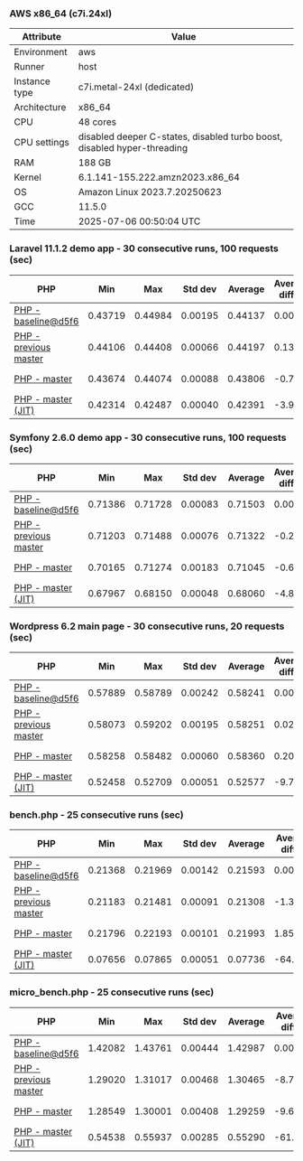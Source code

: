 ### AWS x86_64 (c7i.24xl)

|  Attribute    |     Value      |
|---------------|----------------|
| Environment   |aws|
| Runner        |host|
| Instance type |c7i.metal-24xl (dedicated)|
| Architecture  |x86_64
| CPU           |48 cores|
| CPU settings  |disabled deeper C-states, disabled turbo boost, disabled hyper-threading|
| RAM           |188 GB|
| Kernel        |6.1.141-155.222.amzn2023.x86_64|
| OS            |Amazon Linux 2023.7.20250623|
| GCC           |11.5.0|
| Time          |2025-07-06 00:50:04 UTC|

### Laravel 11.1.2 demo app - 30 consecutive runs, 100 requests (sec)

|     PHP     |     Min     |     Max     |    Std dev   |   Average  |  Average diff % |   Median   | Median diff % |     Memory    |
|-------------|-------------|-------------|--------------|------------|-----------------|------------|---------------|---------------|
|[PHP - baseline@d5f6](https://github.com/php/php-src/commit/d5f6e56610)|0.43719|0.44984|0.00195|0.44137|0.00%|0.44099|0.00%|42.02 MB|
|[PHP - previous master](https://github.com/php/php-src/commit/4560f7037d)|0.44106|0.44408|0.00066|0.44197|0.13%|0.44174|0.17%|42.45 MB|
|[PHP - master](https://github.com/php/php-src/commit/677a1f80c8)|0.43674|0.44074|0.00088|0.43806|-0.75%|0.43785|-0.71%|42.46 MB|
|[PHP - master (JIT)](https://github.com/php/php-src/commit/677a1f80c8)|0.42314|0.42487|0.00040|0.42391|-3.96%|0.42389|-3.88%|51.62 MB|

### Symfony 2.6.0 demo app - 30 consecutive runs, 100 requests (sec)

|     PHP     |     Min     |     Max     |    Std dev   |   Average  |  Average diff % |   Median   | Median diff % |     Memory    |
|-------------|-------------|-------------|--------------|------------|-----------------|------------|---------------|---------------|
|[PHP - baseline@d5f6](https://github.com/php/php-src/commit/d5f6e56610)|0.71386|0.71728|0.00083|0.71503|0.00%|0.71479|0.00%|37.69 MB|
|[PHP - previous master](https://github.com/php/php-src/commit/4560f7037d)|0.71203|0.71488|0.00076|0.71322|-0.25%|0.71311|-0.23%|38.41 MB|
|[PHP - master](https://github.com/php/php-src/commit/677a1f80c8)|0.70165|0.71274|0.00183|0.71045|-0.64%|0.71067|-0.58%|38.44 MB|
|[PHP - master (JIT)](https://github.com/php/php-src/commit/677a1f80c8)|0.67967|0.68150|0.00048|0.68060|-4.82%|0.68061|-4.78%|45.23 MB|

### Wordpress 6.2 main page - 30 consecutive runs, 20 requests (sec)

|     PHP     |     Min     |     Max     |    Std dev   |   Average  |  Average diff % |   Median   | Median diff % |     Memory    |
|-------------|-------------|-------------|--------------|------------|-----------------|------------|---------------|---------------|
|[PHP - baseline@d5f6](https://github.com/php/php-src/commit/d5f6e56610)|0.57889|0.58789|0.00242|0.58241|0.00%|0.58335|0.00%|43.42 MB|
|[PHP - previous master](https://github.com/php/php-src/commit/4560f7037d)|0.58073|0.59202|0.00195|0.58251|0.02%|0.58192|-0.25%|43.87 MB|
|[PHP - master](https://github.com/php/php-src/commit/677a1f80c8)|0.58258|0.58482|0.00060|0.58360|0.20%|0.58358|0.04%|43.89 MB|
|[PHP - master (JIT)](https://github.com/php/php-src/commit/677a1f80c8)|0.52458|0.52709|0.00051|0.52577|-9.73%|0.52572|-9.88%|61.66 MB|

### bench.php - 25 consecutive runs (sec)

|     PHP     |     Min     |     Max     |    Std dev   |   Average  |  Average diff % |   Median   | Median diff % |     Memory    |
|-------------|-------------|-------------|--------------|------------|-----------------|------------|---------------|---------------|
|[PHP - baseline@d5f6](https://github.com/php/php-src/commit/d5f6e56610)|0.21368|0.21969|0.00142|0.21593|0.00%|0.21586|0.00%|26.41 MB|
|[PHP - previous master](https://github.com/php/php-src/commit/4560f7037d)|0.21183|0.21481|0.00091|0.21308|-1.32%|0.21298|-1.34%|26.78 MB|
|[PHP - master](https://github.com/php/php-src/commit/677a1f80c8)|0.21796|0.22193|0.00101|0.21993|1.85%|0.21988|1.86%|26.79 MB|
|[PHP - master (JIT)](https://github.com/php/php-src/commit/677a1f80c8)|0.07656|0.07865|0.00051|0.07736|-64.18%|0.07724|-64.22%|28.03 MB|

### micro_bench.php - 25 consecutive runs (sec)

|     PHP     |     Min     |     Max     |    Std dev   |   Average  |  Average diff % |   Median   | Median diff % |     Memory    |
|-------------|-------------|-------------|--------------|------------|-----------------|------------|---------------|---------------|
|[PHP - baseline@d5f6](https://github.com/php/php-src/commit/d5f6e56610)|1.42082|1.43761|0.00444|1.42987|0.00%|1.42964|0.00%|20.64 MB|
|[PHP - previous master](https://github.com/php/php-src/commit/4560f7037d)|1.29020|1.31017|0.00468|1.30465|-8.76%|1.30594|-8.65%|21.05 MB|
|[PHP - master](https://github.com/php/php-src/commit/677a1f80c8)|1.28549|1.30001|0.00408|1.29259|-9.60%|1.29159|-9.66%|21.08 MB|
|[PHP - master (JIT)](https://github.com/php/php-src/commit/677a1f80c8)|0.54538|0.55937|0.00285|0.55290|-61.33%|0.55274|-61.34%|22.48 MB|

